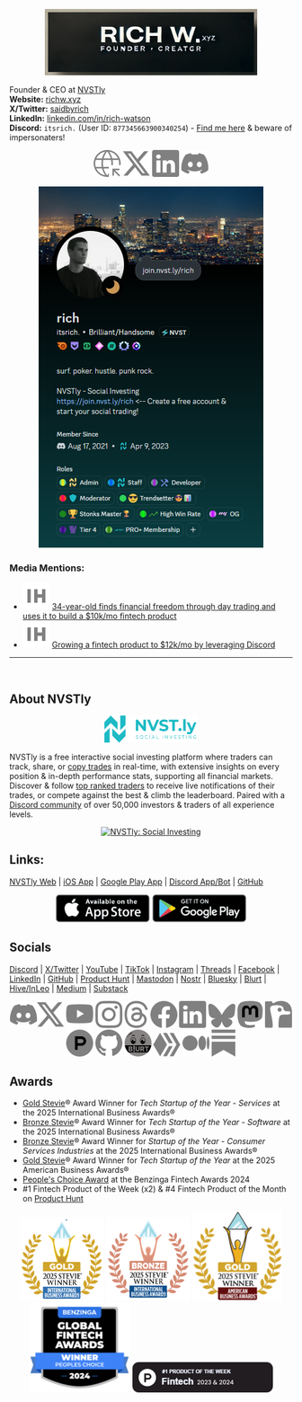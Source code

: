 <p align="center">
  <a href="https://richw.xyz">
    <img width="75%" src="pages/assets/images/rich_banner.png" alt="richw.xyz" />
  </a>
</p>

Founder & CEO at [NVSTly](https://nvstly.com)  
**Website:** [richw.xyz](https://richw.xyz)  
**X/Twitter:** [saidbyrich](https://richw.xyz/x)  
**LinkedIn:** [linkedin.com/in/rich-watson](https://richw.xyz/linkedin)  
**Discord:** `itsrich.` (User ID: `877345663900340254`) - [Find me here](https://discord.com/invite/rhAvzyzk9J) & beware of impersonaters!

<p align="center">
  <a href="https://richw.xyz" style="display: inline-block; text-decoration: none;"><img src="pages/assets/icons//web.svg" alt="richw.xyz" style="display: inline-block;" /></a> <a href="https://x.com/saidbyrich" style="display: inline-block; text-decoration: none;"><img src="pages/assets/icons//x.svg" alt="Follow me on X" style="display: inline-block;" /></a> <a href="https://linkedin.com/in/rich-watson" style="display: inline-block; text-decoration: none;"><img src="pages/assets/icons//linkedin.svg" alt="Connect with me on LinkedIn" style="display: inline-block;" /></a> <a href="https://discord.com/invite/rhAvzyzk9J" style="display: inline-block; text-decoration: none;"><img src="pages/assets/icons//discord.svg" alt="Find me in this Discord community" style="display: inline-block;" /></a>
</p>

<p align="center">
  <a href="https://discord.com/users/877345663900340254">
    <img src="pages/assets/images/discord_profile.png" alt="My Discord Profile" />
  </a>
</p>

### **Media Mentions:**
- [![IndieHackers](pages/assets/icons//ih.svg)](https://www.indiehackers.com/post/34-year-old-finds-financial-freedom-through-day-trading-and-uses-it-to-build-a-10k-mo-fintech-product-PujthWlU8L3nS4mz2GSc) [34-year-old finds financial freedom through day trading and uses it to build a $10k/mo fintech product](https://www.indiehackers.com/post/34-year-old-finds-financial-freedom-through-day-trading-and-uses-it-to-build-a-10k-mo-fintech-product-PujthWlU8L3nS4mz2GSc)
- [![IndieHackers](pages/assets/icons//ih.svg)](https://www.indiehackers.com/post/growing-a-fintech-product-to-12k-mo-by-leveraging-discord-8qNnfXXF9OGLceO1yStX) [Growing a fintech product to $12k/mo by leveraging Discord](https://www.indiehackers.com/post/growing-a-fintech-product-to-12k-mo-by-leveraging-discord-8qNnfXXF9OGLceO1yStX)

---
&nbsp;

## About NVSTly

<p align="center" width="100%">
    <a href="https://nvstly.com" target="_blank">
        <img width="33%" src="pages/assets/images/nvstly_banner.png" alt="NVSTly Banner">
    </a>
</p>

NVSTly is a free interactive social investing platform where traders can track, share, or [copy trades](https://nvstly.com/trades) in real-time, with extensive insights on every position & in-depth performance stats, supporting all financial markets. Discover & follow [top ranked traders](https://nvstly.com/ranks) to receive live notifications of their trades, or compete against the best & climb the leaderboard. Paired with a [Discord community](https://nvstly.com/go/discord) of over 50,000 investors & traders of all experience levels. 

<p align="center" width="100%">
    <a href="https://nvstly.com" target="_blank">
        <img width="33%" src="pages/assets/images/nvstly_promo.gif" alt="NVSTly: Social Investing">
    </a>
</p>

## Links:
[NVSTly Web](https://nvstly.com) | [iOS App](https://nvstly.com/go/ios) | [Google Play App](https://nvstly.com/go/android) | [Discord App/Bot](https://nvstly.com/go/bot) | [GitHub](https://github.com/nvstly)

<p align="center">
  <a href="https://nvstly.com/go/ios" target="_blank"><img src="pages/assets/images/app_store.png" alt="Download on the App Store" height="50"></a> <a href="https://nvstly.com/go/android" target="_blank"><img src="pages/assets/images/google_play.png" alt="Get it on Google Play" height="50"></a>
</p>

## Socials
[Discord](https://nvstly.com/discord) | [X/Twitter](https://nvstly.com/go/x) | [YouTube](https://nvstly.com/go/youtube) | [TikTok](https://nvstly.com/go/tiktok) | [Instagram](https://nvstly.com/go/instagram) | [Threads](https://nvstly.com/go/threads) | [Facebook](https://nvstly.com/go/facebook) | [LinkedIn](https://nvstly.com/go/linkedin) | [GitHub](https://nvstly.com/go/github) | [Product Hunt](https://nvstly.com/go/producthunt) | [Mastodon](https://nvstly.com/go/mastodon) | [Nostr](https://nvstly.com/go/nostr) | [Bluesky](https://nvstly.com/go/bsky) | [Blurt](https://nvstly.com/go/blurt) | [Hive/InLeo](https://nvstly.com/go/hive) | [Medium](https://nvstly.com/go/medium) | [Substack](https://nvstly.com/go/substack)

<p align="center">
  <a href="https://nvstly.com/go/discord"><img src="pages/assets/icons//discord.svg" alt="Discord"></a><a href="https://nvstly.com/go/x"><img src="pages/assets/icons//x.svg" alt="X"></a> <a href="https://nvstly.com/go/youtube"><img src="pages/assets/icons//youtube.svg" alt="YouTube"></a> <a href="https://nvstly.com/go/instagram" target="_blank"><img src="pages/assets/icons//instagram.svg" alt="Follow NVSTly on Instagram"></a> <a href="https://nvstly.com/go/threads" target="_blank"><img src="pages/assets/icons//threads.svg" alt="Follow NVSTly on Threads"></a> <a href="https://nvstly.com/go/facebook" target="_blank"><img src="pages/assets/icons//facebook.svg" alt="Follow NVSTly on Facebook"></a> <a href="https://nvstly.com/go/linkedin" target="_blank"><img src="pages/assets/icons//linkedin.svg" alt="Follow NVSTly on LinkedIn"></a> <a href="https://nvstly.com/go/bsky" target="_blank"><img src="pages/assets/icons//bsky.svg" alt="Follow NVSTly on Bluesky"></a> <a href="https://nvstly.com/go/mastodon" target="_blank"><img src="pages/assets/icons//mastodon.svg" alt="Follow NVSTly on Mastodon"></a> <a href="https://nvstly.com/go/nostr" target="_blank"><img src="pages/assets/icons//nostr.svg" alt="Follow NVSTly on Nostr"></a> <a href="https://nvstly.com/go/producthunt" target="_blank"><img src="pages/assets/icons//producthunt.svg" alt="Follow NVSTly on Product Hunt"></a> <a href="https://nvstly.com/go/github" target="_blank"><img src="pages/assets/icons//github.svg" alt="Check out NVSTly on GitHub"></a> <a href="https://nvstly.com/go/blurt" target="_blank"><img src="pages/assets/icons//blurt.svg" alt="Follow NVSTly on Blurt"></a> <a href="https://nvstly.com/go/hive" target="_blank"><img src="pages/assets/icons//hive.svg" alt="Follow NVSTly on Hive"></a> <a href="https://nvstly.com/go/medium" target="_blank"><img src="pages/assets/icons//medium.svg" alt="Follow NVSTly on Medium"></a> <a href="https://nvstly.com/go/substack" target="_blank"><img src="pages/assets/icons//substack.svg" alt="Subscribe to NVSTly on Substack"></a>
</p>

## Awards
- [Gold Stevie](https://nvstly.com/shrt/stevieiba)® Award Winner for *Tech Startup of the Year - Services* at the 2025 International Business Awards®
- [Bronze Stevie](https://nvstly.com/shrt/stevieiba)® Award Winner for *Tech Startup of the Year - Software* at the 2025 International Business Awards®
- [Bronze Stevie](https://nvstly.com/shrt/stevieiba)® Award Winner for *Startup of the Year - Consumer Services Industries* at the 2025 International Business Awards®
- [Gold Stevie](https://nvstly.com/shrt/stevieaba)® Award Winner for *Tech Startup of the Year* at the 2025 American Business Awards®
- [People's Choice Award](https://nvstly.com/shrt/bnzgaward) at the Benzinga Fintech Awards 2024  
- #1 Fintech Product of the Week (x2) & #4 Fintech Product of the Month on [Product Hunt](https://www.producthunt.com/products/nvstly-social-investing)

<p align="center">
  <a href="https://nvstly.com/shrt/stevieiba" target="_blank"><img src="pages/assets/images/stevieiba_gold_small.png" alt="Gold Stevie® Awards height="160"></a> <a href="https://nvstly.com/shrt/stevieiba" target="_blank"><img src="pages/assets/images/stevieiba_bronze_small.png" alt="Bronze Stevie® Awards height="160"></a> <a href="https://nvstly.com/shrt/stevieaba" target="_blank"><img src="pages/assets/images/stevie_badge_small.png" alt="Gold Stevie® Award" height="160"></a><a href="https://nvstly.com/shrt/bnzgaward" target="_blank"><img src="pages/assets/images/benzinga_badge_small.png" alt="People's Choice Award" height="160"></a> <a href="https://nvstly.com/go/producthunt" target="_blank"><img src="pages/assets/images/product_hunt.png" alt="#1 Fintech Product of the Week" height="54"></a>
</p>
